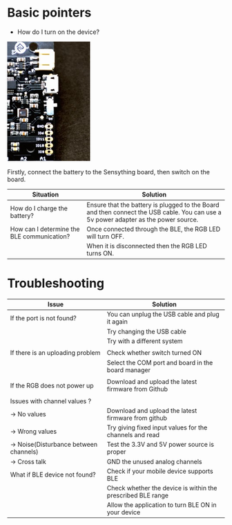 
# Basic pointers

* How do I turn on the device?

![switch](images//switch.jpg)

Firstly, connect the battery to the Sensything board, then switch on the board.

| Situation                        | Solution                                                                                                                             |
|----------------------------------|--------------------------------------------------------------------------------------------------------------------------------------|
| How do I charge the battery?     | Ensure that the battery is plugged to the Board and then connect the USB cable.  You can use a 5v power adapter as the power source. |
| How can I determine the BLE communication?      | Once connected through the BLE, the RGB LED will turn OFF.  |
|                                  | When it is disconnected then the RGB LED turns ON.      |

# Troubleshooting 

| Issue                                      | Solution                                                        |
|--------------------------------------------|-----------------------------------------------------------------|
| If the port is not found?                  | You can unplug the USB cable and plug it again                  |
|                                            | Try changing the USB cable                                      |
|                                            | Try with a different system                                     |
|                                            |                                                                 |
| If there is an uploading problem           | Check whether switch turned ON                                  |
|                                            | Select the COM port and board in the board manager              |                         |                                            | Check for the latest version of arduino ide and esp-idf         | 
|                                            |                                                                 |
| If the RGB does not power up               | Download and upload the latest firmware from Github             |
|                                            |                                                                 |
| Issues with channel values ?               |                                                                 |
| -> No values                               | Download and upload the latest firmware from github             |
| -> Wrong values                            | Try giving fixed input values for the channels and read         |
| -> Noise(Disturbance between channels)     | Test the 3.3V and 5V power source is proper                     |
| -> Cross talk                              | GND the unused analog channels                                  |                          |                                            |                                                                 |
| What if BLE device not found?              | Check if your mobile device supports BLE                        |
|                                            | Check whether the device is within the prescribed BLE range     |
|                                            | Allow the application to turn BLE ON in your device             |                         |                                            |                                                                 |                                           


